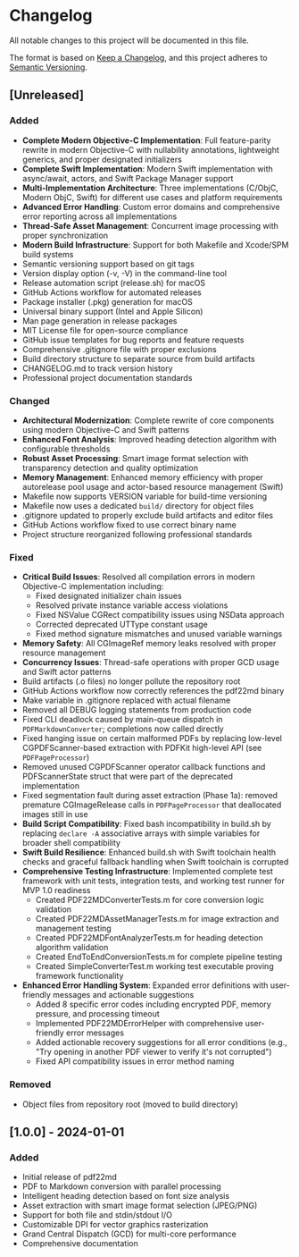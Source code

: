 # Changelog

All notable changes to this project will be documented in this file.

The format is based on [Keep a Changelog](https://keepachangelog.com/en/1.0.0/),
and this project adheres to [Semantic Versioning](https://semver.org/spec/v2.0.0.html).

## [Unreleased]

### Added
- **Complete Modern Objective-C Implementation**: Full feature-parity rewrite in modern Objective-C with nullability annotations, lightweight generics, and proper designated initializers
- **Complete Swift Implementation**: Modern Swift implementation with async/await, actors, and Swift Package Manager support
- **Multi-Implementation Architecture**: Three implementations (C/ObjC, Modern ObjC, Swift) for different use cases and platform requirements
- **Advanced Error Handling**: Custom error domains and comprehensive error reporting across all implementations
- **Thread-Safe Asset Management**: Concurrent image processing with proper synchronization
- **Modern Build Infrastructure**: Support for both Makefile and Xcode/SPM build systems
- Semantic versioning support based on git tags
- Version display option (-v, -V) in the command-line tool
- Release automation script (release.sh) for macOS
- GitHub Actions workflow for automated releases
- Package installer (.pkg) generation for macOS
- Universal binary support (Intel and Apple Silicon)
- Man page generation in release packages
- MIT License file for open-source compliance
- GitHub issue templates for bug reports and feature requests
- Comprehensive .gitignore file with proper exclusions
- Build directory structure to separate source from build artifacts
- CHANGELOG.md to track version history
- Professional project documentation standards

### Changed
- **Architectural Modernization**: Complete rewrite of core components using modern Objective-C and Swift patterns
- **Enhanced Font Analysis**: Improved heading detection algorithm with configurable thresholds
- **Robust Asset Processing**: Smart image format selection with transparency detection and quality optimization
- **Memory Management**: Enhanced memory efficiency with proper autorelease pool usage and actor-based resource management (Swift)
- Makefile now supports VERSION variable for build-time versioning
- Makefile now uses a dedicated `build/` directory for object files
- .gitignore updated to properly exclude build artifacts and editor files
- GitHub Actions workflow fixed to use correct binary name
- Project structure reorganized following professional standards

### Fixed
- **Critical Build Issues**: Resolved all compilation errors in modern Objective-C implementation including:
  - Fixed designated initializer chain issues
  - Resolved private instance variable access violations  
  - Fixed NSValue CGRect compatibility issues using NSData approach
  - Corrected deprecated UTType constant usage
  - Fixed method signature mismatches and unused variable warnings
- **Memory Safety**: All CGImageRef memory leaks resolved with proper resource management
- **Concurrency Issues**: Thread-safe operations with proper GCD usage and Swift actor patterns
- Build artifacts (.o files) no longer pollute the repository root
- GitHub Actions workflow now correctly references the pdf22md binary
- Make variable in .gitignore replaced with actual filename
- Removed all DEBUG logging statements from production code
- Fixed CLI deadlock caused by main-queue dispatch in `PDFMarkdownConverter`; completions now called directly
- Fixed hanging issue on certain malformed PDFs by replacing low-level CGPDFScanner-based extraction with PDFKit high-level API (see `PDFPageProcessor`)
- Removed unused CGPDFScanner operator callback functions and PDFScannerState struct that were part of the deprecated implementation
- Fixed segmentation fault during asset extraction (Phase 1a): removed premature CGImageRelease calls in `PDFPageProcessor` that deallocated images still in use
- **Build Script Compatibility**: Fixed bash incompatibility in build.sh by replacing `declare -A` associative arrays with simple variables for broader shell compatibility
- **Swift Build Resilience**: Enhanced build.sh with Swift toolchain health checks and graceful fallback handling when Swift toolchain is corrupted
- **Comprehensive Testing Infrastructure**: Implemented complete test framework with unit tests, integration tests, and working test runner for MVP 1.0 readiness
  - Created PDF22MDConverterTests.m for core conversion logic validation
  - Created PDF22MDAssetManagerTests.m for image extraction and management testing
  - Created PDF22MDFontAnalyzerTests.m for heading detection algorithm validation
  - Created EndToEndConversionTests.m for complete pipeline testing
  - Created SimpleConverterTest.m working test executable proving framework functionality
- **Enhanced Error Handling System**: Expanded error definitions with user-friendly messages and actionable suggestions
  - Added 8 specific error codes including encrypted PDF, memory pressure, and processing timeout
  - Implemented PDF22MDErrorHelper with comprehensive user-friendly error messages
  - Added actionable recovery suggestions for all error conditions (e.g., "Try opening in another PDF viewer to verify it's not corrupted")
  - Fixed API compatibility issues in error method naming

### Removed
- Object files from repository root (moved to build directory)

## [1.0.0] - 2024-01-01

### Added
- Initial release of pdf22md
- PDF to Markdown conversion with parallel processing
- Intelligent heading detection based on font size analysis
- Asset extraction with smart image format selection (JPEG/PNG)
- Support for both file and stdin/stdout I/O
- Customizable DPI for vector graphics rasterization
- Grand Central Dispatch (GCD) for multi-core performance
- Comprehensive documentation